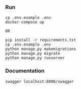 ### Run 

```
cp .env.example .env 
docker-compose up

OR

pip install -r requirements.txt
cp .env.example .env 
python manage.py makemigrations
python manage.py migrate
python manage.py runserver
```

### Documentation

```
swagger localhost:8000/swagger
```